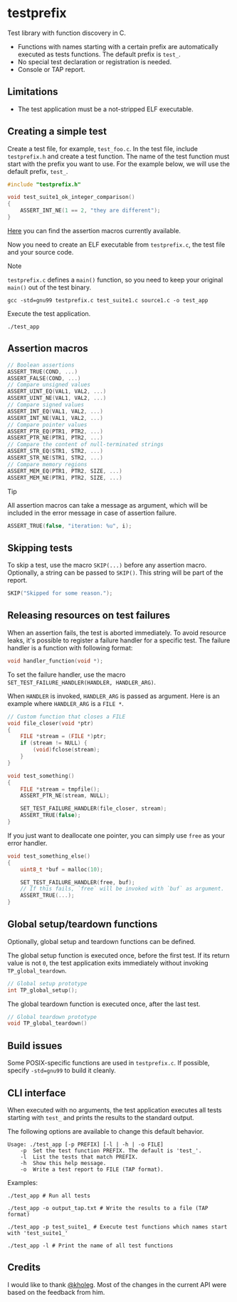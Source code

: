 # testprefix

Test library with function discovery in C.

* Functions with names starting with a certain prefix are automatically
  executed as tests functions. The default prefix is `test_`.
* No special test declaration or registration is needed.
* Console or TAP report.

## Limitations

* The test application must be a not-stripped ELF executable.

## Creating a simple test

Create a test file, for example, `test_foo.c`. In the test file, include
`testprefix.h` and create a test function. The name of the test function
must start with the prefix you want to use. For the example below, we will
use the default prefix, `test_`.

```c
#include "testprefix.h"

void test_suite1_ok_integer_comparison()
{
    ASSERT_INT_NE(1 == 2, "they are different");
}
```

[Here](#Assertion-macros) you can find the assertion macros currently available.

Now you need to create an ELF executable from `testprefix.c`, the test file and
your source code.

> [!NOTE]
> `testprefix.c` defines a `main()` function, so you need to keep your original
> `main()` out of the test binary.

```shell
gcc -std=gnu99 testprefix.c test_suite1.c source1.c -o test_app
```

Execute the test application.

```shell
./test_app
```

## Assertion macros

```c
// Boolean assertions
ASSERT_TRUE(COND, ...)
ASSERT_FALSE(COND, ...)
// Compare unsigned values
ASSERT_UINT_EQ(VAL1, VAL2, ...)
ASSERT_UINT_NE(VAL1, VAL2, ...)
// Compare signed values
ASSERT_INT_EQ(VAL1, VAL2, ...)
ASSERT_INT_NE(VAL1, VAL2, ...)
// Compare pointer values
ASSERT_PTR_EQ(PTR1, PTR2, ...)
ASSERT_PTR_NE(PTR1, PTR2, ...)
// Compare the content of null-terminated strings
ASSERT_STR_EQ(STR1, STR2, ...)
ASSERT_STR_NE(STR1, STR2, ...)
// Compare memory regions
ASSERT_MEM_EQ(PTR1, PTR2, SIZE, ...)
ASSERT_MEM_NE(PTR1, PTR2, SIZE, ...)
```

> [!TIP]
> All assertion macros can take a message as argument, which will be included
> in the error message in case of assertion failure.
> ```c
> ASSERT_TRUE(false, "iteration: %u", i);
> ```

## Skipping tests

To skip a test, use the macro `SKIP(...)` before any assertion macro.
Optionally, a string can be passed to `SKIP()`. This string will be part
of the report.

```c
SKIP("Skipped for some reason.");
```

## Releasing resources on test failures

When an assertion fails, the test is aborted immediately. To avoid resource
leaks, it's possible to register a failure handler for a specific test.
The failure handler is a function with following format:

```c
void handler_function(void *);
```

To set the failure handler, use the macro `SET_TEST_FAILURE_HANDLER(HANDLER, HANDLER_ARG)`.

When `HANDLER` is invoked, `HANDLER_ARG` is passed as argument. Here is
an example where `HANDLER_ARG` is a `FILE *`.

```c
// Custom function that closes a FILE
void file_closer(void *ptr)
{
    FILE *stream = (FILE *)ptr;
    if (stream != NULL) {
        (void)fclose(stream);
    }
}

void test_something()
{
    FILE *stream = tmpfile();
    ASSERT_PTR_NE(stream, NULL);

    SET_TEST_FAILURE_HANDLER(file_closer, stream);
    ASSERT_TRUE(false);
}
```

If you just want to deallocate one pointer, you can simply use `free` as
your error handler.

```c
void test_something_else()
{
    uint8_t *buf = malloc(10);

    SET_TEST_FAILURE_HANDLER(free, buf);
    // If this fails, `free` will be invoked with `buf` as argument.
    ASSERT_TRUE(...);
}
```

## Global setup/teardown functions

Optionally, global setup and teardown functions can be defined.

The global setup function is executed once, before the first test. If its
return value is not `0`, the test application exits immediately without
invoking `TP_global_teardown`.

```c
// Global setup prototype
int TP_global_setup();
```

The global teardown function is executed once, after the last test.

```c
// Global teardown prototype
void TP_global_teardown()
```

## Build issues

Some POSIX-specific functions are used in `testprefix.c`. If possible,
specify `-std=gnu99` to build it cleanly.

## CLI interface

When executed with no arguments, the test application executes all tests
starting with `test_` and prints the results to the standard output.

The following options are available to change this default behavior.

```
Usage: ./test_app [-p PREFIX] [-l | -h | -o FILE]
    -p  Set the test function PREFIX. The default is 'test_'.
    -l  List the tests that match PREFIX.
    -h  Show this help message.
    -o  Write a test report to FILE (TAP format).
```

Examples:

```shell
./test_app # Run all tests
```
```shell
./test_app -o output_tap.txt # Write the results to a file (TAP format)
```
```shell
./test_app -p test_suite1_ # Execute test functions which names start with 'test_suite1_'
```
```shell
./test_app -l # Print the name of all test functions
```

## Credits

I would like to thank [@kholeg](https://github.com/KhOleg). Most of the changes
in the current API were based on the feedback from him.

